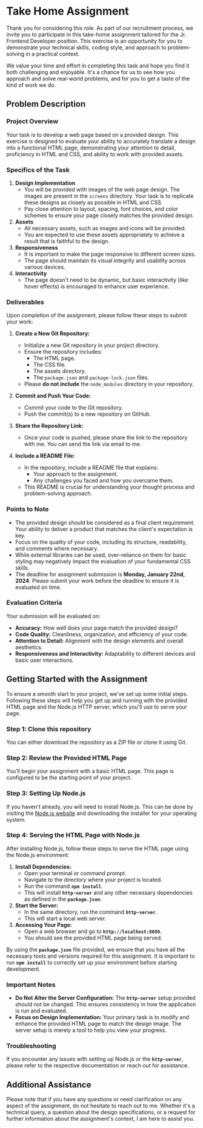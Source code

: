 # Take Home Assignment

Thank you for considering this role. As part of our recruitment process, we invite you to participate in this take-home assignment tailored for the Jr. Frontend Developer position. This exercise is an opportunity for you to demonstrate your technical skills, coding style, and approach to problem-solving in a practical context.

We value your time and effort in completing this task and hope you find it both challenging and enjoyable. It's a chance for us to see how you approach and solve real-world problems, and for you to get a taste of the kind of work we do.

## Problem Description

### Project Overview

Your task is to develop a web page based on a provided design. This exercise is designed to evaluate your ability to accurately translate a design into a functional HTML page, demonstrating your attention to detail, proficiency in HTML and CSS, and ability to work with provided assets.

### Specifics of the Task

1. **Design Implementation**
   - You will be provided with images of the web page design. The images are present in the `screens` directory. Your task is to replicate these designs as closely as possible in HTML and CSS.
   - Pay close attention to layout, spacing, font choices, and color schemes to ensure your page closely matches the provided design.
2. **Assets**
   - All necessary assets, such as images and icons will be provided.
   - You are expected to use these assets appropriately to achieve a result that is faithful to the design.
3. **Responsiveness**
   - It is important to make the page responsive to different screen sizes.
   - The page should maintain its visual integrity and usability across various devices.
4. **Interactivity**
   - The page doesn't need to be dynamic, but basic interactivity (like hover effects) is encouraged to enhance user experience.

### Deliverables

Upon completion of the assignment, please follow these steps to submit your work:

1. **Create a New Git Repository:**
   - Initialize a new Git repository in your project directory.
   - Ensure the repository includes:
      - The HTML page.
      - The CSS file.
      - The assets directory.
      - The `package.json` and `package-lock.json` files.
   - Please **do not include** the `node_modules` directory in your repository.

2. **Commit and Push Your Code:**
   - Commit your code to the Git repository.
   - Push the commit(s) to a new repository on GitHub.

3. **Share the Repository Link:**
   - Once your code is pushed, please share the link to the repository with me. You can send the link via email to me.

4. **Include a README File:**
   - In the repository, include a README file that explains:
      - Your approach to the assignment.
      - Any challenges you faced and how you overcame them.
   - This README is crucial for understanding your thought process and problem-solving approach.

### Points to Note

- The provided design should be considered as a final client requirement. Your ability to deliver a product that matches the client's expectation is key.
- Focus on the quality of your code, including its structure, readability, and comments where necessary.
- While external libraries can be used, over-reliance on them for basic styling may negatively impact the evaluation of your fundamental CSS skills.
- The deadline for assignment submission is **Monday, January 22nd, 2024**. Please submit your work before the deadline to ensure it is evaluated on time.

### Evaluation Criteria

Your submission will be evaluated on:

- **Accuracy:** How well does your page match the provided design?
- **Code Quality:** Cleanliness, organization, and efficiency of your code.
- **Attention to Detail:** Alignment with the design elements and overall aesthetics.
- **Responsiveness and Interactivity:** Adaptability to different devices and basic user interactions.

## Getting Started with the Assignment

To ensure a smooth start to your project, we've set up some initial steps. Following these steps will help you get up and running with the provided HTML page and the Node.js HTTP server, which you'll use to serve your page.

### Step 1: Clone this repository

You can either download the repository as a ZIP file or clone it using Git. 

### Step 2: Review the Provided HTML Page

You’ll begin your assignment with a basic HTML page. This page is configured to be the starting point of your project.

### Step 3: Setting Up Node.js

If you haven't already, you will need to install Node.js. This can be done by visiting the [Node.js website](https://nodejs.org/) and downloading the installer for your operating system.

### Step 4: Serving the HTML Page with Node.js

After installing Node.js, follow these steps to serve the HTML page using the Node.js environment:

1. **Install Dependencies:**
   - Open your terminal or command prompt.
   - Navigate to the directory where your project is located.
   - Run the command **`npm install`**.
   - This will install **`http-server`** and any other necessary dependencies as defined in the **`package.json`**.
2. **Start the Server:**
   - In the same directory, run the command **`http-server`**.
   - This will start a local web server.
3. **Accessing Your Page:**
   - Open a web browser and go to **`http://localhost:8080`**.
   - You should see the provided HTML page being served.

By using the **`package.json`** file provided, we ensure that you have all the necessary tools and versions required for this assignment. It is important to run **`npm install`** to correctly set up your environment before starting development.

### Important Notes

- **Do Not Alter the Server Configuration:** The **`http-server`** setup provided should not be changed. This ensures consistency in how the application is run and evaluated.
- **Focus on Design Implementation:** Your primary task is to modify and enhance the provided HTML page to match the design image. The server setup is merely a tool to help you view your progress.

### Troubleshooting

If you encounter any issues with setting up Node.js or the **`http-server`**, please refer to the respective documentation or reach out for assistance.

## Additional Assistance

Please note that if you have any questions or need clarification on any aspect of the assignment, do not hesitate to reach out to me. Whether it's a technical query, a question about the design specifications, or a request for further information about the assignment's context, I am here to assist you.
